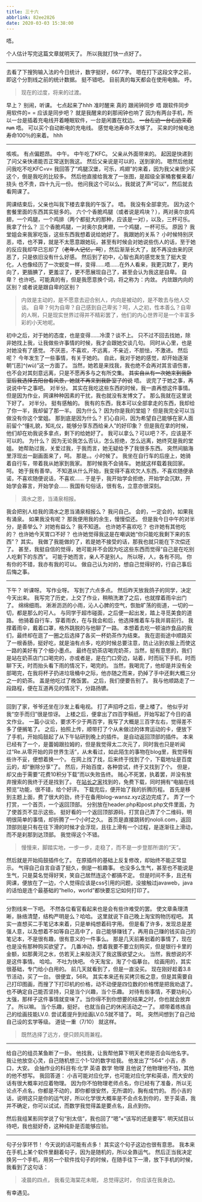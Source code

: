 ```yaml
---
title: 三十六
abbrlink: 82ee2826
date: 2020-03-03 15:38:00
---
```

<!--markdown-->唔。
个人估计写完这篇文章就明天了。
所以我就打快一点好了。


----------
去看了下搜狗输入法的今日统计，数字挺好，6677字。
嗯在打下这段文字之前，即这个分割线之前的统计数据。
挺不错吧。
目前真的每天都会在使用电脑。
呼。

> 现在的过度，将来的过渡。

早上？
别闹，听课。
七点起来了hhh
准时醒来
真的
跟闹钟同步
唔
跟软件同步
用软件的= =
应该是同步吧？
就是我醒来的刹那闹钟也响了
因为有两台手机，所以一台是插着充电线开着睡眠软件，一台是闲置在枕边。
~~一台左边一台右边来着run~~
唔。
可以买个自动断电的充电线。
感觉电池寿命不太够了。
买来的时候电池寿命100％的来着。
hhh


----------
咳咳。
有点偏题昂。
中午。
中午吃了KFC。
父亲从外面带来的。
起因是快递到了问父亲快递能否正常送到我这。
然后父亲说是可以的，送到家的。
嗯然后他就问我吃不吃KFC=v=
我回答了“鸡腿汉堡，可乐，鸡翅”的来着，因为我父亲很少买这个，倒是我吃的比较多。
然后他直接给我发了一张图，是超级全家桶套餐来着/挠头
也不贵，四十九元一份。
他问我这个可以么，我就说了声“可以”，然后就去看网课了。

网课结束后，父亲也叫我下楼去拿我的午饭了。
唔。
我没有全部拿完。
因为这个套餐里面的东西其实挺多的。
六个个香脆鸡腿（或者说是鸡块？），两对奥尔良鸡翅，一个鸡腿，一个鸡排（两个都挺大的那种，应该是一对），以及，三杯可乐。
我拿了什么？
三个香脆鸡腿，一对奥尔良烤翅，一个鸡腿，一杯可乐。
原因？
我堂姐会来我家吃饭，这些东西我想着说给她好了。
我跟她的关系？
小时候特别厌恶，唔，也不算，就是不太愿意跟她玩，甚至有时候会对她说些伤人的话，至于她的反应我却早已忘却了（~~老年人记忆，呵~~），然后渐渐长大了，就不再没由来的厌恶了，只是依旧没有什么好感。
然后到了初中，心智也真的感觉发生了挺大变化，人也像经历了一次蜕变一样，变得……唔……在外人看来，我更沉默了，更内向了，更腼腆了，更羞涩了，更不愿展现自己了，甚至会认为我这是自卑。
自卑？
也许吧。可能真的有，但是我愿意换个词，将之称为：内敛。
内敛跟内向的区别？或者说是跟自卑的区别？

> 内敛是主动的，是不愿意去迎合别人，内向是被动的，是不敢去与他人交谈。
> 自卑？何为自卑？自己感到自己卑劣？呵，人之初，性本善么？自卑的人啊，只是现实世界过得并不精彩罢了，他们的内心世界可是一个丰富多彩的小天地呢。

初中之后，对于她的态度，也是变得……冷漠？谈不上。
只不过不回去找她，除非她找上我，让我做些许事情的时候，我才会跟她交谈几句。
同时从心里，也是对她没有了感觉。
不厌恶，不喜欢，不远离，不亲近，不胆怯，不激进。
然后呢？
今年发生了一些事情，有关于她的。
自此，我对于她的感觉，却开始逐渐朝“[恶]^(wù)”这一方面了。
当然，她若是来找我，我也绝不会再对其言语伤害，也不会对其刻意远离，只是不愿再多与之有所交集。
~~其实自从有一次她来到我卧室后我选择去阳台看风景，她就不再来到我卧室了的说~~
唔。
说完了于她之事，再说说中午之事吧。
对半分。
其实在我吃这些东西的时候，我一直再想这件事情。
但是因为作业，网课种种因素的干扰，我也就没有发博文了。
那么我就在这里说下好了。
对半分。
挺有感触的。
我有的东西，我本可以全部拿走的东西，我却给了你一半，我却留了那一半。
因为什么？
因为你是我的堂姐？
但是我完全可以当做没有你这个堂姐。
那到底是因为什么？
扪心自问，因为希望自己能够在家人面前留个“懂礼貌，知礼仪，能够分享东西给亲人”的好印象？
但是我在拿的时候，他们却在劝我说多拿点，剩下的给她好了。
我可以拿么？可以吧？不，应该是不可以的。
为什么？
因为无论我怎么否认，怎么拒绝，怎么远离，她终究是我的堂姐。
她帮助过我，关爱过我，于我而言，她无疑给予了我很多东西。
突然间脑海里浮现出一副画面来了，呵。
那是。。小时候了。
我坐在自行车的后座上，她骑着自行车，带着我从她家到我家。
那时候我不会骑车。
她就这样载着我回家。
呵。
她于我有善举。
不知道从什么开始，我变得不喜欢欠人东西，不喜欢随便承诺，不喜欢随便说话，不喜欢……
于是乎，我开始学会拒绝，开始学会沉默，开始学会寡言，开始学会……
我国有句俗话，很有名，立意亦很深刻。

> 滴水之恩，当涌泉相报。

我会把别人给我的滴水之恩当涌泉相报么？
我问自己。
会的，一定会的，如果我有涌泉。
如果我没有呢？
那我便用我的余生，慢慢偿还。
但是我今日中午的对半分，是善举么？
对她有益么？
我不知道。
也许她不喜欢吃？
也许她有其他吃的？
也许她今天胃口不好？
也许她觉得我这是在嘲讽她“你只能吃我剩下来的东西”？
其实。
我做了我能做的了，若是她不接受的话，那我也就只能在下次偿还了。
甚至，我挺自信的觉得，她可能并不会因为吃这些东西而觉得“自己是在吃别人吃剩下的东西”。
可能于她而言，亲人不是别人。
所以呀，人，各有不同。
你有你的不错，我亦有我的可以。
做自己认为对的，想自己觉得好的，行自己事后后悔之事。


----------
下午？
听课呀。
写作业呀。
写到了六点多点。
然后昨天放我鸽子的同学，决定今天出来。
我写完了历史，上交了作业，稍稍洗漱了之后，也就撑着雨伞出门了。
绵绵细雨。
淅淅沥沥的小雨，沁人心脾的空气，恢胎旷荡的街道，一切的一切，都是那么的可人。
与同学于超市碰面，之后便一起出发，踏上寻觅美食的道路。
他骑着自行车，穿着雨衣，在与我会和后，他选择推着车与我并肩前行。
我撑着雨伞，戴着口罩，格外跳脱的与他聊了一路。
本想着去吃一顿油炸食品的我们，最终却在逛了一圈之后选择了各买一杯奶茶作为结束。
我在逛街途中顺路买了一根香肠，挺好吃，就是油有点多，吃的时候总要注意，防止沾到衣服上而使这一路的美好有了个细小墨点。
最终在奶茶店喝完奶茶，当然，挺有意思的，我们是站在奶茶店门口喝完的，亦或者是，是在门口旁边，站着，时而玩下手机，时而聊下天，时而抬头看下雨的情况下，喝完的。
当然，我喝完了，他却是并没有全部喝完，在我将杯子扔进垃圾桶中之际，他亦随之而来，扔掉了手中还剩大概三分之一的奶茶。
盖是他吃过了晚饭罢。
之后，我们便要告别了。
我与他顺路走了一段路程，便在互道再见的情况下，分路扬镳。


----------
回到了家，爷爷还坐在沙发上看电视。
打了声招呼之后，便上楼了。
他似乎对我“空手而归”很是惊讶。
上楼之后，便拿出了四百字稿纸，开始写起了今日的语文作业。
一篇小议论，要求不少于两百字，我写了大概是三百字左右，觉得差不多了便搁笔了。
之后，拍照上传，顺带打了个从未做过的体育运动的卡，便放下了手机，开始捣鼓起了从下午钻研到晚上的插件。
是自动返回顶部的插件。
本来已经有了一个，是蕾姆跟拉姆的，但是我觉得太二次元了，同时我也只是听闻过“Re.从零开始的异世界生活”，从未看过，如此陌生的事物在blog里，我觉得有些许不妥，便想着换一个。
在网上找了找，后来终于找到了个，下载地址是百度云的，却“删除分享”了。
然后，开始百度，各种尝试，终于又找到了个。
但是，却又由于需要“花费10积分下载”而以失败告终。
贼心不死罢，执着罢，并没有放弃搜索的我终于还是找到了。
在[站长之家][1]找到的，免费下载，同时拥有“电脑在线预览”功能，很不错，给个好评。
下载完后，便开始了我的折腾历程。
首先是移到主题上面，费了很大的劲，终于在备用blog-wansz.xyz这边完成了。
弄了一个打赏，一个首页，一个返回顶部。
分别放在header.php和post.php文件里面，为了使首页不显示这些。
挺好看的一个返回顶部源码，打赏自己弄了个二维码，明明很简单的事情，却折腾了一个小时之久。
首页是直接跳转的nololi.com，返回顶部则是只有在往下滑的时候才会浮现，且往上滑有一个过程，是逐渐往上滑动，而不是刹那到达顶部。
我觉得这个不错。

> 慢慢来，脚踏实地，一步一步，走稳了，而不是一步登那所谓的“天”。

然后就是开始捣鼓插件化了。
在原插件的基础上反复修改，却始终不能正常显示。
气得自己自言自语了挺久，倒是一桩趣事。
也没多么生气，甚至也不能说是生气，只是莫名觉得好笑，笑自己居然连这个都搞不定。
但是时间不多，且还有网课，便放在了一边，个人觉得应该是css引用的问题，没接触过javaweb，java的话怕是连个最基础的“hello，world”都快要忘记如何打印了。


----------
分割线来一下吧。
不然各位看官看起来也是会有些许难受的罢。
使文章条理清晰，脉络清楚，结构严明是么？哈哈。
这里就说下自己晚上淘宝购物历程吧。
其实一直想买二手笔记本来着，只是单纯想着码字用。
但是看了许多，发现总是差强人意，以及想着不如等自己高中了，自己能够赚钱了，再用自己赚的钱买自己的笔记本，不是很有趣，很有意义的一件事么。
那是几天前筹划着的事情了，现在也是没有那种购买欲望了。
几番冲动，想着我要不要立刻购买，但是银行卡里的金额，如那黄河之水，仿若天上来般浇灭了我这簇欲望之火。
当然，我想说的不是这件事情。
哈哈。
不吐为快吧。
今天淘宝，淘了个临摹台。
绘画用的，其实很基础，专门给小白用的。
前几天就看到了，但是一直没买。
现在刚好趁着3.8节活动，买了一台。
很便宜，56R。
其实本来还有买拷贝板之意，但是其需要自己打印图画，而搜了下打印机的价格，动不动便是四位数的价格愣是把我劝退了。
也不确定自己能否坚持，只是当个兴趣，当个乐趣。
对待有些事情，不要功利心太强，那样子这件事情就变味了。当你得不到你想要的结果之时，你也就会放弃了。
所以嘛。
当个乐趣，挺好。
也就当自己的休闲活动之一了。
顺带着练练自己的绘画技能LV.0.
尝试着提升到绘画LV.0.5就不错了。
呵。
突然间想到了自己给自己设的玄学等级。
道徒一重（7/10）
就这样。

> 既然选择了远方，便只顾风雨兼程。


----------
给自己的组员某鱼断了一卦。
他找我，让我帮他算下明天老师是否会叫他名字。
我让他放空心灵，自己随机想三个1-12的数字给我。
他发出了“564”
小吉，赤口，大安。
会抽作业的科目有:化学 英语 数学 物理
且他说了他物理他不怕，其他的他不想写。
我回答道：
小吉可能对应化学，也可能对应化学和英语，而大安的话有很大概率对应着物理。
因为你不怕物理老师点名，你已经有了准备，所以无论点不点名，你都是不动的，即你都很安然，无所谓的，胸有成竹的。
而小吉的话，说明这只是你的运气好，所以化学很大概率是不会点名到你的，至于英语，我并不确定，你可以试试，而数学我觉得盖是要点名，且点到你。

然后我组某影同学说了句“别太信”，我也回了“嗯”+“该写的还是要写”.
明天拭目以待吧，我也挺好奇，这种纯卦是否能够应验。


----------
句子分享环节！
今天说的话可能有点多！
其实这个句子这边也很有意思。
我本来在手机上某个软件里翻着句子，因为是随机的，所以全靠运气。
然后正当我决定换另一个手机，用另一个软件找句子的时候，在随手往下一滑，放下手机的时候，我看到了这句话：


> 凌晨的四点，
> 我看见海棠花未眠，
> 总觉得这时，
> 你应该在我身边。

有幸遇见。

[1]: http://www.chinaz.com/